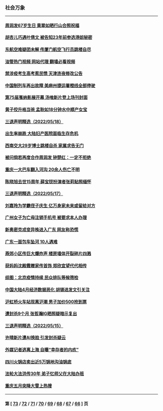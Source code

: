 ### 社会万象
---
#### [周润发67岁生日 黄翠如晒行山合照祝福](../../pages/ncid282/n13741097.md?05210845) 
#### [胡杏儿巧遇叶倩文 被告知23年前参选港姐秘密](../../pages/ncid282/n13741774.md?05210845) 
#### [东航空难疑团未解 传厦门航空飞行员跳楼自尽](../../pages/ncid282/n13741442.md?05210845) 
#### [油管热门视频 网站代理 翻墙必看视频](http://209.222.30.114:81/youtube.html?05210845)
#### [禁涉疫考生高考惹民愤 天津连夜修改公告](../../pages/ncid282/n13741382.md?05210845) 
#### [中国制列车再出故障 美麻州捷运署橙线全部停驶](../../pages/ncid282/n13741041.md?05210845) 
#### [第75届戛纳影展开幕 汤唯新片登上场刊封面](../../pages/ncid282/n13740273.md?05210845) 
#### [黄子佼升格当爸 孟耿如18分钟水中顺产女宝](../../pages/ncid282/n13741021.md?05210845) 
#### [三退声明精选（2022/05/18）](../../pages/ncid282/n13740936.md?05210845) 
#### [出生率崩跌 大陆妇产医院面临生存危机](../../pages/ncid282/n13740563.md?05210845) 
#### [西南交大29岁博士跳楼自杀 家属求告无门](../../pages/ncid282/n13740506.md?05210845) 
#### [被问倘若再度合作周润发 钟楚红：一定不拒绝](../../pages/ncid282/n13740144.md?05210845) 
#### [重庆一大巴车翻入河沟 20余人伤亡不明](../../pages/ncid282/n13739873.md?05210845) 
#### [陈晓旭去世15周年 薛宝钗扮演者张莉贴照缅怀](../../pages/ncid282/n13739444.md?05210845) 
#### [三退声明精选（2022/05/17）](../../pages/ncid282/n13739546.md?05210845) 
#### [刘嘉玲为学霸侄子庆生 亿万身家未来或留给对方](../../pages/ncid282/n13739409.md?05210845) 
#### [广州女子为亡母注销手机号 被要求本人办理](../../pages/ncid282/n13739190.md?05210845) 
#### [新奥密克戎变异株进入广东 网友称恐慌](../../pages/ncid282/n13739150.md?05210845) 
#### [广东一面包车坠河 10人遇难](../../pages/ncid282/n13739148.md?05210845) 
#### [燕郊小区传巨大爆炸声 楼房墙体开裂碎片四溅](../../pages/ncid282/n13739046.md?05210845) 
#### [获妈妈沈殿霞赠家传首饰 郑欣宜望代代相传](../../pages/ncid282/n13738761.md?05210845) 
#### [组图：北京疫情持续 民众排队等候筛检](../../pages/ncid282/n13738457.md?05210845) 
#### [中国大陆4月经济数据恶化 胡锡进发文引关注](../../pages/ncid282/n13738187.md?05210845) 
#### [沪虹桥火车站现离沪潮 男子加价500抢到票](../../pages/ncid282/n13738434.md?05210845) 
#### [遭封杀9个月 张哲瀚IG晒照疑暗示复出](../../pages/ncid282/n13737867.md?05210845) 
#### [三退声明精选（2022/05/15）](../../pages/ncid282/n13738133.md?05210845) 
#### [许晴新片遭AI换脸 引发封杀疑云](../../pages/ncid282/n13737919.md?05210845) 
#### [外媒记者逃离上海 自曝“幸存者的内疚”](../../pages/ncid282/n13737354.md?05210845) 
#### [四川火锅店卖出近5万锅地沟油锅底](../../pages/ncid282/n13737655.md?05210845) 
#### [法轮大法洪传30年 弟子忆师父在大陆办班](../../pages/ncid282/n13736950.md?05210845) 
#### [重庆五月突降大雪上热搜](../../pages/ncid282/n13736857.md?05210845) 

---
#### 第 [ [73](./73.md?05210845) / [72](./72.md?05210845) / [71](./71.md?05210845) / [70](./70.md?05210845) / [69](./69.md?05210845) / [68](./68.md?05210845) / [67](./67.md?05210845) / [66](./66.md?05210845) ] 页
